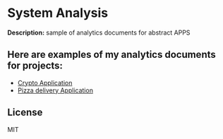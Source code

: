 # System Analysis


**Description:** sample of analytics documents for abstract APPS
## Here are examples of my analytics documents for projects:
- [Crypto Application](CryptoApp/README.md)
- [Pizza delivery Application](PizzaApp/README.md)


## License

MIT
